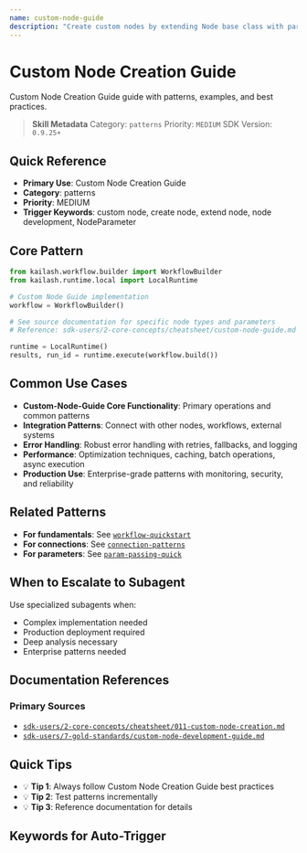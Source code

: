 ```yaml
---
name: custom-node-guide
description: "Create custom nodes by extending Node base class with parameters and execution logic. Use when asking 'custom node', 'create node', 'extend node', 'node development', 'NodeParameter', 'custom logic', or 'build node'."
---
```


# Custom Node Creation Guide

Custom Node Creation Guide guide with patterns, examples, and best practices.

> **Skill Metadata**
> Category: `patterns`
> Priority: `MEDIUM`
> SDK Version: `0.9.25+`

## Quick Reference

- **Primary Use**: Custom Node Creation Guide
- **Category**: patterns
- **Priority**: MEDIUM
- **Trigger Keywords**: custom node, create node, extend node, node development, NodeParameter

## Core Pattern

```python
from kailash.workflow.builder import WorkflowBuilder
from kailash.runtime.local import LocalRuntime

# Custom Node Guide implementation
workflow = WorkflowBuilder()

# See source documentation for specific node types and parameters
# Reference: sdk-users/2-core-concepts/cheatsheet/custom-node-guide.md

runtime = LocalRuntime()
results, run_id = runtime.execute(workflow.build())
```


## Common Use Cases

- **Custom-Node-Guide Core Functionality**: Primary operations and common patterns
- **Integration Patterns**: Connect with other nodes, workflows, external systems
- **Error Handling**: Robust error handling with retries, fallbacks, and logging
- **Performance**: Optimization techniques, caching, batch operations, async execution
- **Production Use**: Enterprise-grade patterns with monitoring, security, and reliability

## Related Patterns

- **For fundamentals**: See [`workflow-quickstart`](#)
- **For connections**: See [`connection-patterns`](#)
- **For parameters**: See [`param-passing-quick`](#)

## When to Escalate to Subagent

Use specialized subagents when:
- Complex implementation needed
- Production deployment required
- Deep analysis necessary
- Enterprise patterns needed

## Documentation References

### Primary Sources
- [`sdk-users/2-core-concepts/cheatsheet/011-custom-node-creation.md`](../../../sdk-users/2-core-concepts/cheatsheet/011-custom-node-creation.md)
- [`sdk-users/7-gold-standards/custom-node-development-guide.md`](../../../sdk-users/7-gold-standards/custom-node-development-guide.md)

## Quick Tips

- 💡 **Tip 1**: Always follow Custom Node Creation Guide best practices
- 💡 **Tip 2**: Test patterns incrementally
- 💡 **Tip 3**: Reference documentation for details

## Keywords for Auto-Trigger

<!-- Trigger Keywords: custom node, create node, extend node, node development, NodeParameter -->
